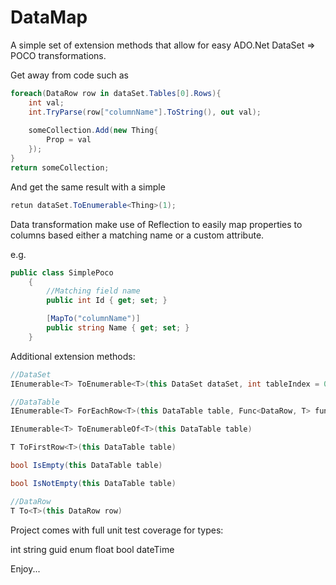 # DataMap
A simple set of extension methods that allow for easy ADO.Net DataSet => POCO transformations.

Get away from code such as

```csharp
foreach(DataRow row in dataSet.Tables[0].Rows){
	int val;
	int.TryParse(row["columnName"].ToString(), out val);
	
	someCollection.Add(new Thing{
		Prop = val
	});
}
return someCollection;
```

And get the same result with a simple

```csharp
retun dataSet.ToEnumerable<Thing>(1);
```

Data transformation make use of Reflection to easily map properties to columns based either a matching name or a custom attribute.

e.g.

```csharp
public class SimplePoco
    {
        //Matching field name
        public int Id { get; set; }

        [MapTo("columnName")]
        public string Name { get; set; }
    }
```

Additional extension methods:
```csharp
//DataSet
IEnumerable<T> ToEnumerable<T>(this DataSet dataSet, int tableIndex = 0)

//DataTable
IEnumerable<T> ForEachRow<T>(this DataTable table, Func<DataRow, T> function)

IEnumerable<T> ToEnumerableOf<T>(this DataTable table)

T ToFirstRow<T>(this DataTable table)

bool IsEmpty(this DataTable table)

bool IsNotEmpty(this DataTable table)

//DataRow
T To<T>(this DataRow row)
```

Project comes with full unit test coverage for types:

int
string
guid
enum
float
bool
dateTime

Enjoy...


